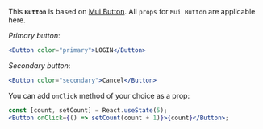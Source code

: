 This **`Button`** is based on [Mui Button](https://material-ui.com/api/button/). All `props` for `Mui Button` are applicable here.

_Primary button_:

```jsx
<Button color="primary">LOGIN</Button>
```

_Secondary button_:

```jsx
<Button color="secondary">Cancel</Button>
```

You can add `onClick` method of your choice as a prop:

```jsx
const [count, setCount] = React.useState(5);
<Button onClick={() => setCount(count + 1)}>{count}</Button>;
```
